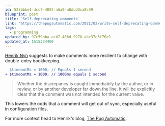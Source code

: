```yaml
---
id: 523bbbe1-dcc7-4892-a6a9-a0dbd3ca8c99
blueprint: post
title: 'Self-deprecating comments'
link: 'https://thepugautomatic.com/2021/02/write-self-deprecating-comments/'
tags:
  - programming
updated_by: 97c59bba-acb7-406d-9278-abc37e3f76a9
updated_at: 1615334400
---
```

[Henrik Nyh](https://twitter.com/henrik) suggests to make comments more resilient to change with double-entry bookkeeping.

```diff
- $timeoutMs = 1000; // Equals 1 second
+ $timeoutMs = 1000; // 1000ms equals 1 second
```

> Whether the discrepancy is caught immediately by the author, or in review, or by another developer far down the line, it will be explicitly clear that the comment was not intended for the current value.

This lowers the odds that a comment will get out of sync, especially useful in configuration files.

For more context head to Henrik's blog, [The Pug Automatic](https://thepugautomatic.com/2021/02/write-self-deprecating-comments/).